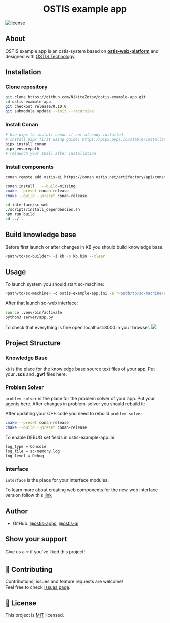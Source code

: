 <h1 align="center">OSTIS example app</h1>

[![license](https://img.shields.io/badge/License-MIT-yellow.svg)](LICENSE)

## About

OSTIS example app is an ostis-system based on [**ostis-web-platform**](https://github.com/ostis-ai/ostis-web-platform) and designed with [OSTIS Technology](https://github.com/ostis-ai).

## Installation

### Clone repository

```sh
git clone https://github.com/NikitaZotov/ostis-example-app.git
cd ostis-example-app
git checkout release/0.10.0
git submodule update --init --recursive
```

### Install Conan

```sh
# Use pipx to install conan if not already installed
# Install pipx first using guide: https://pipx.pypa.io/stable/installation/
pipx install conan
pipx ensurepath
# relaunch your shell after installation
```

### Install components

```sh
conan remote add ostis-ai https://conan.ostis.net/artifactory/api/conan/ostis-ai-sc-machine

conan install . --build=missing
cmake --preset conan-release
cmake --build --preset conan-release

cd interface/sc-web
./scripts/install_dependencies.sh
npm run build
cd ../..
```

## Build knowledge base

Before first launch or after changes in KB you should build knowledge base. 

```sh
<path/to/sc-builder> -i kb -o kb.bin --clear
```

## Usage

To launch system you should start sc-machine:
```sh
<path/to/sc-machine> -c ostis-example-app.ini -e "<path/to/sc-machine/extensions>;build/Release/extensions"
```

After that launch sc-web interface:

```sh
source .venv/bin/activate
python3 server/app.py
```

To check that everything is fine open localhost:8000 in your browser.
![](https://i.imgur.com/6SehI5s.png)

## Project Structure

### Knowledge Base

`kb` is the place for the knowledge base source text files of your app. Put your **.scs** and **.gwf** files here.

### Problem Solver

`problem-solver` is the place for the problem solver of your app. Put your agents here. After changes in problem-solver you should rebuild it:

After updating your C++ code you need to rebuild `problem-solver`:  
```sh
cmake --preset conan-release
cmake --build --preset conan-release
```

To enable DEBUG set fields in ostis-example-app.ini:

```sh
log_type = Console
log_file = sc-memory.log
log_level = Debug
```

### Interface

`interface` is the place for your interface modules.

To learn more about creating web components for the new web interface version follow this [link](https://github.com/MikhailSadovsky/sc-machine/tree/example/web/client)

## Author

* GitHub: [@ostis-apps](https://github.com/ostis-apps), [@ostis-ai](https://github.com/ostis-ai)

## Show your support

Give us a ⭐️ if you've liked this project!

## 🤝 Contributing

Contributions, issues and feature requests are welcome!<br />Feel free to check [issues page](https://github.com/ostis-apps/ostis-example-app/issues). 

## 📝 License

This project is [MIT](https://opensource.org/license/mit/) licensed.
